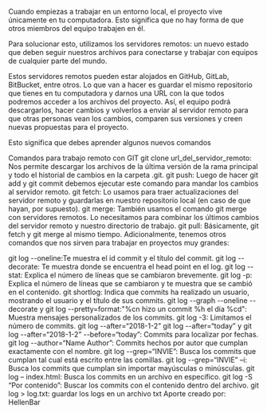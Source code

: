 Cuando empiezas a trabajar en un entorno local, el proyecto vive únicamente en tu computadora. Esto significa que no hay forma de que otros miembros del equipo trabajen en él.

Para solucionar esto, utilizamos los servidores remotos: un nuevo estado que deben seguir nuestros archivos para conectarse y trabajar con equipos de cualquier parte del mundo.

Estos servidores remotos pueden estar alojados en GitHub, GitLab, BitBucket, entre otros. Lo que van a hacer es guardar el mismo repositorio que tienes en tu computadora y darnos una URL con la que todos podremos acceder a los archivos del proyecto. Así, el equipo podrá descargarlos, hacer cambios y volverlos a enviar al servidor remoto para que otras personas vean los cambios, comparen sus versiones y creen nuevas propuestas para el proyecto.

Esto significa que debes aprender algunos nuevos comandos

Comandos para trabajo remoto con GIT
git clone url_del_servidor_remoto: Nos permite descargar los archivos de la última versión de la rama principal y todo el historial de cambios en la carpeta .git.
git push: Luego de hacer git add y git commit debemos ejecutar este comando para mandar los cambios al servidor remoto.
git fetch: Lo usamos para traer actualizaciones del servidor remoto y guardarlas en nuestro repositorio local (en caso de que hayan, por supuesto).
git merge: También usamos el comando git merge con servidores remotos. Lo necesitamos para combinar los últimos cambios del servidor remoto y nuestro directorio de trabajo.
git pull: Básicamente, git fetch y git merge al mismo tiempo.
Adicionalmente, tenemos otros comandos que nos sirven para trabajar en proyectos muy grandes:

git log --oneline:Te muestra el id commit y el título del commit.
git log --decorate: Te muestra donde se encuentra el head point en el log.
git log --stat: Explica el número de líneas que se cambiaron brevemente.
git log -p: Explica el número de líneas que se cambiaron y te muestra que se cambió en el contenido.
git shortlog: Indica que commits ha realizado un usuario, mostrando el usuario y el título de sus commits.
git log --graph --oneline --decorate y
git log --pretty=format:"%cn hizo un commit %h el dia %cd": Muestra mensajes personalizados de los commits.
git log -3: Limitamos el número de commits.
git log --after=“2018-1-2”
git log --after=“today” y
git log --after=“2018-1-2” --before=“today”: Commits para localizar por fechas.
git log --author=“Name Author”: Commits hechos por autor que cumplan exactamente con el nombre.
git log --grep=“INVIE”: Busca los commits que cumplan tal cual está escrito entre las comillas.
git log --grep=“INVIE” –i: Busca los commits que cumplan sin importar mayúsculas o minúsculas.
git log – index.html: Busca los commits en un archivo en específico.
git log -S “Por contenido”: Buscar los commits con el contenido dentro del archivo.
git log > log.txt: guardar los logs en un archivo txt
Aporte creado por: HellenBar